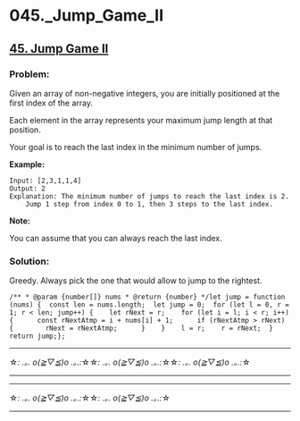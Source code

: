 # 045._Jump_Game_II

## [45. Jump Game II](https://leetcode.com/problems/jump-game-ii/description/)

### Problem:

Given an array of non-negative integers, you are initially positioned at the first index of the array.

Each element in the array represents your maximum jump length at that position.

Your goal is to reach the last index in the minimum number of jumps.

**Example:**

```
Input: [2,3,1,1,4]
Output: 2
Explanation: The minimum number of jumps to reach the last index is 2.
    Jump 1 step from index 0 to 1, then 3 steps to the last index.
```

**Note:**

You can assume that you can always reach the last index.

### Solution:

Greedy. Always pick the one that would allow to jump to the rightest.

```
/** * @param {number[]} nums * @return {number} */let jump = function (nums) {  const len = nums.length;  let jump = 0;  for (let l = 0, r = 1; r < len; jump++) {    let rNext = r;    for (let i = l; i < r; i++) {      const rNextAtmp = i + nums[i] + 1;      if (rNextAtmp > rNext) {        rNext = rNextAtmp;      }    }    l = r;    r = rNext;  }  return jump;};
```

---

☆*: .｡. o(≧▽≦)o .｡.:*☆☆*: .｡. o(≧▽≦)o .｡.:*☆☆*: .｡. o(≧▽≦)o .｡.:*☆

---

---

☆*: .｡. o(≧▽≦)o .｡.:*☆☆*: .｡. o(≧▽≦)o .｡.:*☆

---